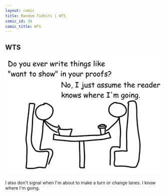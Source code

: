 ```yaml
---
layout: comic
title: Random Tidbits | WTS
comic_id: 34
comic_title: WTS
---
```


## WTS

<img id="img34" src="/assets/images/34.png">

I also don't signal when I'm about to make a turn or change lanes. I know where I'm going.
